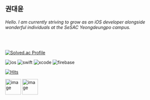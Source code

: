 ## 권대윤

###### Hello. I am currently striving to grow as an iOS developer alongside wonderful individuals at the SeSAC Yeongdeungpo campus.


<br>

<!-- 백준 티어  -->
[![Solved.ac Profile](http://mazassumnida.wtf/api/v2/generate_badge?boj=ehgusdl200)](https://solved.ac/ehgusdl200/)


<!-- 기술스택 로고  -->
![ios](https://img.shields.io/badge/ios-000000.svg?&style=for-the-badge&logo=ios&logoColor=white)
![swift](https://img.shields.io/badge/swift-F05138.svg?&style=for-the-badge&logo=swift&logoColor=white)
![xcode](https://img.shields.io/badge/xcode-147EFB.svg?&style=for-the-badge&logo=xcode&logoColor=white)
![firebase](https://img.shields.io/badge/firebase-00A4FD.svg?&style=for-the-badge&logo=firebase&logoColor=FFCA28)






<!-- 방문자 수  -->
[![Hits](https://hits.seeyoufarm.com/api/count/incr/badge.svg?url=https%3A%2F%2Fgithub.com%2Fdaeyunkwon&count_bg=%23D0E1FD&title_bg=%238DC8F9&icon=&icon_color=%23E7E7E7&title=hits&edge_flat=false)](https://hits.seeyoufarm.com)






<img width="50" height="50" alt="image" src="https://github.com/daeyunkwon/daeyunkwon/assets/54786464/bf812664-3e72-4cc3-b9fd-da172a804fe0">
<img width="50" height="50" alt="image" src="https://github.com/daeyunkwon/daeyunkwon/assets/54786464/0e1afc2a-5cdf-4ea9-90c8-9cb631954f48">







<!--
**daeyunkwon/daeyunkwon** is a ✨ _special_ ✨ repository because its `README.md` (this file) appears on your GitHub profile.

Here are some ideas to get you started:

- 🔭 I’m currently working on ...
- 🌱 I’m currently learning ...
- 👯 I’m looking to collaborate on ...
- 🤔 I’m looking for help with ...
- 💬 Ask me about ...
- 📫 How to reach me: ...
- 😄 Pronouns: ...
- ⚡ Fun fact: ...
-->




